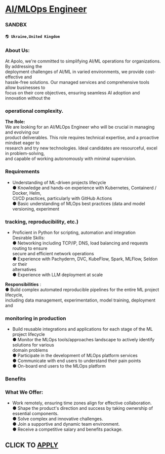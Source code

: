 # [AI/MLOps Engineer](https://www.remotewlb.com/apply/ai-mlops-engineer-82326)  
### SANDBX  
#### `🌎 Ukraine,United Kingdom`  

### About Us:

At Apolo, we're committed to simplifying AI/ML operations for organizations. By addressing the  
deployment challenges of AI/ML in varied environments, we provide cost-effective and  
hassle-free solutions. Our managed services and comprehensive tools allow businesses to  
focus on their core objectives, ensuring seamless AI adoption and innovation without the

### operational complexity.

 **The Role:**  
We are looking for an AI/MLOps Engineer who will be crucial in managing and evolving our  
product deliverables. This role requires technical expertise, and a proactive mindset eager to  
research and try new technologies. Ideal candidates are resourceful, excel in problem-solving,  
and capable of working autonomously with minimal supervision.

### Requirements

  * Understanding of ML-driven projects lifecycle  
● Knowledge and hands-on experience with Kubernetes, Containerd / Docker, Helm,  
CI/CD practices, particularly with GitHub Actions  
● Basic understanding of MLOps best practices (data and model versioning, experiment

### tracking, reproducibility, etc.)

  * Proficient in Python for scripting, automation and integration  
Desirable Skills:  
● Networking including TCP/IP, DNS, load balancing and requests routing to ensure  
secure and efficient network operations  
● Experience with Pachyderm, DVC, KubeFlow, Spark, MLFlow, Seldon or their  
alternatives  
● Experience with LLM deployment at scale

**Responsibilities** :  
● Build complex automated reproducible pipelines for the entire ML project lifecycle,  
including data management, experimentation, model training, deployment and

### monitoring in production

  * Build reusable integrations and applications for each stage of the ML project lifecycle  
● Monitor the MLOps tools/approaches landscape to actively identify solutions for various  
domain problems  
● Participate in the development of MLOps platform services  
● Communicate with end users to understand their pain points  
● On-board end users to the MLOps platform

### Benefits

### What We Offer:

  * Work remotely, ensuring time zones align for effective collaboration.  
● Shape the product's direction and success by taking ownership of essential components.  
● Solve complex and innovative challenges.  
● Join a supportive and dynamic team environment.  
● Receive a competitive salary and benefits package.

  
## CLICK TO [APPLY](https://www.remotewlb.com/apply/ai-mlops-engineer-82326)


